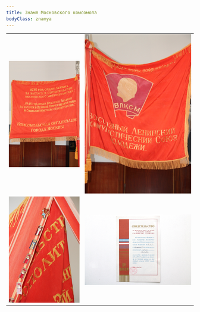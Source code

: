 ```yaml
---
title: Знамя Московского комсомола
bodyClass: znamya
---
```


|||
|-|-|
| ![Знамя МГО ВЛКСМ](/assets/files/znamja-moskovskogo-komsomola/1.jpg) | ![Знамя МГО ВЛКСМ](/assets/files/znamja-moskovskogo-komsomola/2.jpg) |
| ![Памятная лента к Знамени МГО ВЛКСМ](/assets/files/znamja-moskovskogo-komsomola/3.jpg) | ![Свидетельство на Памятную ленту к Знамени МГО ВЛКСМ](/assets/files/znamja-moskovskogo-komsomola/4.jpg) |
